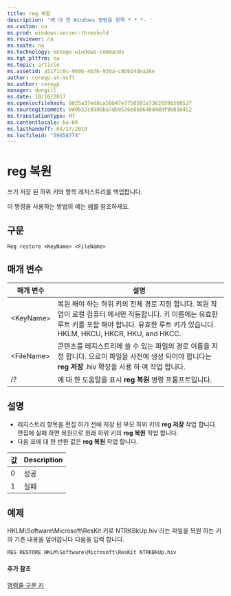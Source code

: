 ```yaml
---
title: reg 복원
description: '에 대 한 Windows 명령을 항목 * * *- '
ms.custom: na
ms.prod: windows-server-threshold
ms.reviewer: na
ms.suite: na
ms.technology: manage-windows-commands
ms.tgt_pltfrm: na
ms.topic: article
ms.assetid: a51f1c0c-969b-4b76-930a-c8bb14dea26e
author: coreyp-at-msft
ms.author: coreyp
manager: dongill
ms.date: 10/16/2017
ms.openlocfilehash: 0025a37ed8ca50b47e7750501a7362659b500537
ms.sourcegitcommit: 0d0b32c8986ba7db9536e0b8648d4ddf9b03e452
ms.translationtype: MT
ms.contentlocale: ko-KR
ms.lasthandoff: 04/17/2019
ms.locfileid: "59858774"
---
```

# <a name="reg-restore"></a>reg 복원



쓰기 저장 된 하위 키와 항목 레지스트리를 백업합니다.

이 명령을 사용하는 방법의 예는 [예](#BKMK_examples)를 참조하세요.

## <a name="syntax"></a>구문

```
Reg restore <KeyName> <FileName>
```

## <a name="parameters"></a>매개 변수

|매개 변수|설명|
|---------|-----------|
|\<KeyName>|복원 해야 하는 하위 키의 전체 경로 지정 합니다. 복원 작업이 로컬 컴퓨터 에서만 작동합니다. 키 이름에는 유효한 루트 키를 포함 해야 합니다. 유효한 루트 키가 있습니다. HKLM, HKCU, HKCR, HKU, and HKCC.|
|\<FileName>|콘텐츠를 레지스트리에 쓸 수 있는 파일의 경로 이름을 지정 합니다. 으로이 파일을 사전에 생성 되어야 합니다는 **reg 저장** .hiv 확장을 사용 하 여 작업 합니다.|
|/?|에 대 한 도움말을 표시 **reg 복원** 명령 프롬프트입니다.|

## <a name="remarks"></a>설명

-   레지스트리 항목을 편집 하기 전에 저장 된 부모 하위 키의 **reg 저장** 작업 합니다. 편집에 실패 하면 복원으로 원래 하위 키의 **reg 복원** 작업 합니다.
-   다음 표에 대 한 반환 값은 **reg 복원** 작업 합니다.

|값|Description|
|-----|-----------|
|0|성공|
|1|실패|

## <a name="BKMK_examples"></a>예제

HKLM\Software\Microsoft\ResKit 키로 NTRKBkUp.hiv 라는 파일을 복원 하는 키의 기존 내용을 덮어씁니다 다음을 입력 합니다.
```
REG RESTORE HKLM\Software\Microsoft\ResKit NTRKBkUp.hiv
```

#### <a name="additional-references"></a>추가 참조

[명령줄 구문 키](command-line-syntax-key.md)
